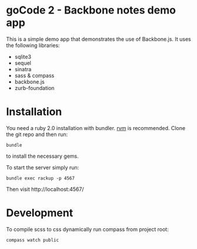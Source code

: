 goCode 2 - Backbone notes demo app
==================================

This is a simple demo app that demonstrates the use of Backbone.js.
It uses the following libraries:

- sqlite3
- sequel
- sinatra
- sass & compass
- backbone.js
- zurb-foundation

Installation
============

You need a ruby 2.0 installation with bundler. [rvm](http://rvm.io) is recommended.
Clone the git repo and then run:
```
bundle
```
to install the necessary gems.

To start the server simply run:
```
bundle exec rackup -p 4567
```

Then visit http://localhost:4567/

Development
===========

To compile scss to css dynamically run compass from project root:
```
compass watch public
```
